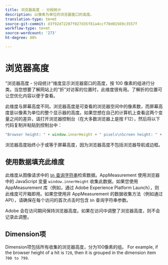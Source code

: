```yaml
---
title: 浏览器高度 - 分段统计
description: 以像素为单位的浏览器窗口的高度。
translation-type: tm+mt
source-git-commit: d3f92d72207f027d35f81a4ccf70d01569c3557f
workflow-type: tm+mt
source-wordcount: '273'
ht-degree: 88%

---
```



# 浏览器高度

“浏览器高度 - 分段统计”维度显示浏览器窗口的高度，按 100 像素的组进行分类。当您想要了解网站上的“折”对访客的位置时，此维度很有用。了解折的位置可让您优化内容以便于查看。

此维度与屏幕高度不同。浏览器高度是可查看的浏览器空间中的像素数，而屏幕高度是以像素为单位的整个显示器的高度。如果您想在自己的计算机上查看这两个变量之间的差异，请打开浏览器控制台（在大多数浏览器上是按 F12），然后将以下代码复制并粘贴到控制台中：

```javascript
"Browser height: " + window.innerHeight + " pixels\nScreen height: " + screen.height + " pixels";
```

浏览器高度始终小于或等于屏幕高度，因为浏览器高度不包括浏览器导航或边框。

## 使用数据填充此维度

此维度从图像请求中的 [`bh` 查询字符串](/help/implement/validate/query-parameters.md)检索数据。AppMeasurement 使用浏览器中的 JavaScript 变量 `window.innerHeight` 收集此数据。如果您使用 AppMeasurement 库（例如，通过 Adobe Experience Platform Launch），则此维度可开箱即用。如果您使用非 AppMeasurement 的数据收集方法（例如通过 API），请确保在每个访问的首次点击时包含 `bh` 查询字符串参数。

Adobe 会在访问期间保持浏览器高度。如果在访问中调整了浏览器高度，则不会记录此调整。

## Dimension项

Dimension项包括所有收集的浏览器高度，分为100像素的组。 For example, if the browser height of a hit is `720`, then it is grouped in the dimension item `700 to 799`.
